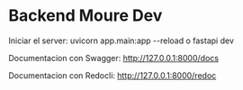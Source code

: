 # Backend Moure Dev

Iniciar el server: uvicorn app.main:app --reload o fastapi dev

Documentacion con Swagger: http://127.0.0.1:8000/docs

Documentacion con Redocli: http://127.0.0.1:8000/redoc